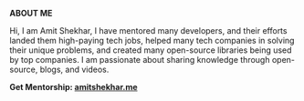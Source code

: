 **ABOUT ME**

Hi, I am Amit Shekhar, I have mentored many developers, and their efforts landed them high-paying tech jobs, helped many tech companies in solving their unique problems, and created many open-source libraries being used by top companies. I am passionate about sharing knowledge through open-source, blogs, and videos.

**Get Mentorship: [amitshekhar.me](https://amitshekhar.me)** 
